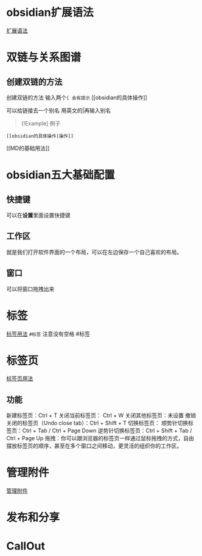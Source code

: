 # obsidian扩展语法
 [扩展语法](https://pkmer.cn/Pkmer-Docs/02-%E7%9F%A5%E8%AF%86%E7%AE%A1%E7%90%86%E5%9F%BA%E7%A1%80/markdown/obsidian%E6%89%A9%E5%B1%95%E8%AF%AD%E6%B3%95/)
# 双链与关系图谱
## 创建双链的方法
创建双链的方法 输入两个`[ 会有提示`   [[obsidian的具体操作]]

可以给链接去一个别名 用英文的|再输入别名


> [!Example] 例子

 `[[obsidian的具体操作|操作]]`

[[MD的基础用法]]

# obsidian五大基础配置
## 快捷键
可以在**设置**里面设置快捷键
## 工作区
就是我们打开软件界面的一个布局，可以在左边保存一个自己喜欢的布局。
## 窗口
可以将窗口拖拽出来

# 标签
[标签用法](https://pkmer.cn/Pkmer-Docs/10-obsidian/obsidian%E5%9F%BA%E6%9C%AC%E4%BD%BF%E7%94%A8/%E6%A0%87%E7%AD%BE%E7%9A%84%E4%BD%BF%E7%94%A8/)
`#标签` 注意没有空格
#标签 

# 标签页
[标签页用法](https://pkmer.cn/Pkmer-Docs/10-obsidian/obsidian%E5%9F%BA%E6%9C%AC%E4%BD%BF%E7%94%A8/%E6%A0%87%E7%AD%BE%E9%A1%B5/)
## 功能
新建标签页：Ctrl + T
关闭当前标签页： Ctrl + W
关闭其他标签页：未设置
撤销关闭的标签页（Undo close tab）：Ctrl + Shift + T
切换标签页：
顺势针切换标签页：Ctrl + Tab / Ctrl + Page Down
逆势针切换标签页：Ctrl + Shift + Tab / Ctrl + Page Up
拖拽：你可以跟浏览器的标签页一样通过鼠标拖拽的方式，自由摆放标签页的顺序，甚至在多个窗口之间移动，更灵活的组织你的工作区。

# 管理附件
[管理附件](https://pkmer.cn/Pkmer-Docs/10-obsidian/obsidian%E5%9F%BA%E6%9C%AC%E4%BD%BF%E7%94%A8/%E7%AE%A1%E7%90%86%E9%99%84%E4%BB%B6/)

# 发布和分享

# CallOut

